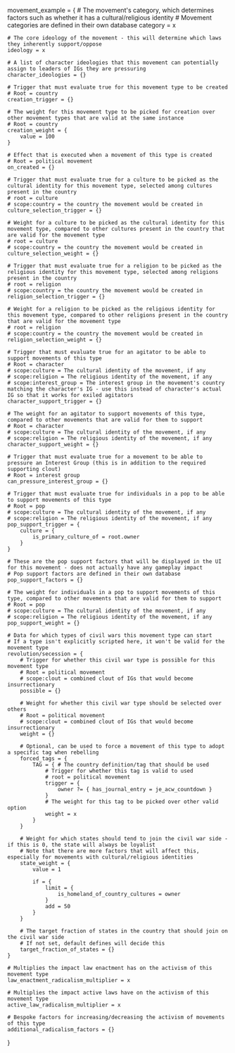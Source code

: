 ﻿movement_example = {
	# The movement's category, which determines factors such as whether it has a cultural/religious identity
	# Movement categories are defined in their own database
	category = x
	
	# The core ideology of the movement - this will determine which laws they inherently support/oppose
	ideology = x
	
	# A list of character ideologies that this movement can potentially assign to leaders of IGs they are pressuring 
	character_ideologies = {}
	
	# Trigger that must evaluate true for this movement type to be created 
	# Root = country
	creation_trigger = {}
	
	# The weight for this movement type to be picked for creation over other movement types that are valid at the same instance
	# Root = country
	creation_weight = {
		value = 100
	}
	
	# Effect that is executed when a movement of this type is created
	# Root = political movement
	on_created = {}
	
	# Trigger that must evaluate true for a culture to be picked as the cultural identity for this movement type, selected among cultures present in the country
	# root = culture
	# scope:country = the country the movement would be created in
	culture_selection_trigger = {}		
	
	# Weight for a culture to be picked as the cultural identity for this movement type, compared to other cultures present in the country that are valid for the movement type
	# root = culture
	# scope:country = the country the movement would be created in
	culture_selection_weight = {}		
	
	# Trigger that must evaluate true for a religion to be picked as the religious identity for this movement type, selected among religions present in the country
	# root = religion
	# scope:country = the country the movement would be created in
	religion_selection_trigger = {}		
	
	# Weight for a religion to be picked as the religious identity for this movement type, compared to other religions present in the country that are valid for the movement type
	# root = religion
	# scope:country = the country the movement would be created in
	religion_selection_weight = {}		
	
	# Trigger that must evaluate true for an agitator to be able to support movements of this type
	# Root = character
	# scope:culture = The cultural identity of the movement, if any
	# scope:religion = The religious identity of the movement, if any
	# scope:interest_group = The interest group in the movement's country matching the character's IG - use this instead of character's actual IG so that it works for exiled agitators
	character_support_trigger = {}
	
	# The weight for an agitator to support movements of this type, compared to other movements that are valid for them to support
	# Root = character
	# scope:culture = The cultural identity of the movement, if any
	# scope:religion = The religious identity of the movement, if any
	character_support_weight = {}
	
	# Trigger that must evaluate true for a movement to be able to pressure an Interest Group (this is in addition to the required supporting clout)
	# Root = interest group
	can_pressure_interest_group = {}
	
	# Trigger that must evaluate true for individuals in a pop to be able to support movements of this type
	# Root = pop
	# scope:culture = The cultural identity of the movement, if any
	# scope:religion = The religious identity of the movement, if any
	pop_support_trigger = {
		culture = {
			is_primary_culture_of = root.owner
		}
	}

	# These are the pop support factors that will be displayed in the UI for this movement - does not actually have any gameplay impact
	# Pop support factors are defined in their own database
	pop_support_factors = {}

	# The weight for individuals in a pop to support movements of this type, compared to other movements that are valid for them to support
	# Root = pop
	# scope:culture = The cultural identity of the movement, if any
	# scope:religion = The religious identity of the movement, if any
	pop_support_weight = {}	
	
	# Data for which types of civil wars this movement type can start
	# If a type isn't explicitly scripted here, it won't be valid for the movement type
	revolution/secession = {
		# Trigger for whether this civil war type is possible for this movement type
		# Root = political movement
		# scope:clout = combined clout of IGs that would become insurrectionary
		possible = {}
		
		# Weight for whether this civil war type should be selected over others
		# Root = political movement
		# scope:clout = combined clout of IGs that would become insurrectionary
		weight = {}

		# Optional, can be used to force a movement of this type to adopt a specific tag when rebelling
		forced_tags = {
			TAG = { # The country definition/tag that should be used
				# Trigger for whether this tag is valid to used
				# root = political movement
				trigger = {
					owner ?= { has_journal_entry = je_acw_countdown }
				}
				# The weight for this tag to be picked over other valid option
				weight = x
			}
		}
	
		# Weight for which states should tend to join the civil war side - if this is 0, the state will always be loyalist
		# Note that there are more factors that will affect this, especially for movements with cultural/religious identities
		state_weight = {
			value = 1

			if = {
				limit = {
					is_homeland_of_country_cultures = owner
				}
				add = 50
			}
		}

		# The target fraction of states in the country that should join on the civil war side
		# If not set, default defines will decide this
		target_fraction_of_states = {}		
	}
	
	# Multiplies the impact law enactment has on the activism of this movement type
	law_enactment_radicalism_multiplier = x
	
	# Multiplies the impact active laws have on the activism of this movement type
	active_law_radicalism_multiplier = x
	
	# Bespoke factors for increasing/decreasing the activism of movements of this type
	additional_radicalism_factors = {}	
}	
